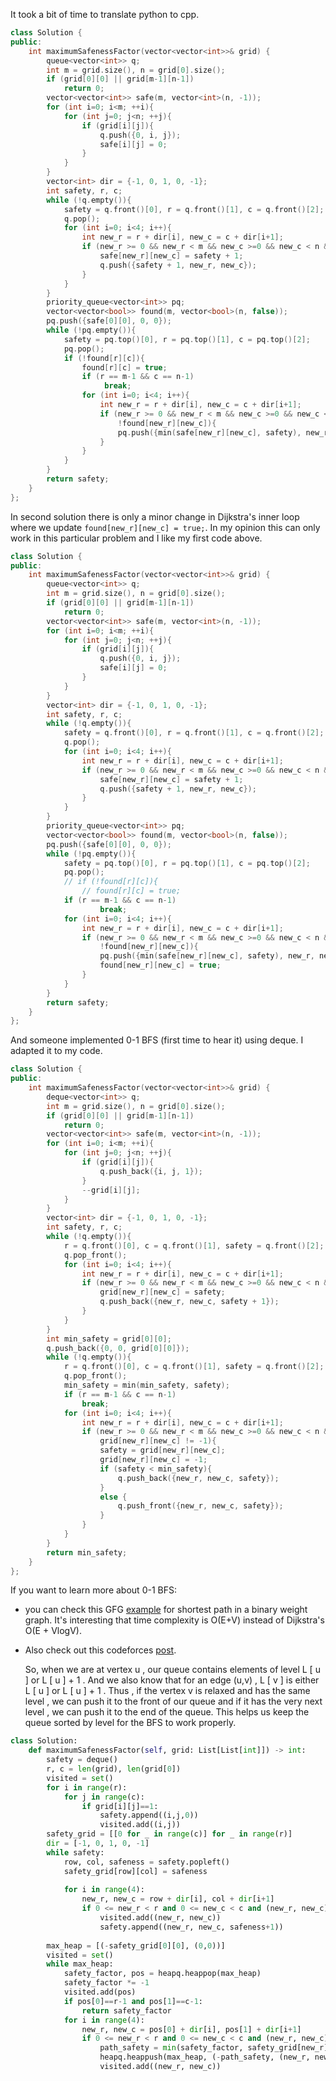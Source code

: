 It took a bit of time to translate python to cpp.
```cpp
class Solution {
public:
    int maximumSafenessFactor(vector<vector<int>>& grid) {
        queue<vector<int>> q;
        int m = grid.size(), n = grid[0].size();
        if (grid[0][0] || grid[m-1][n-1])
            return 0;
        vector<vector<int>> safe(m, vector<int>(n, -1));
        for (int i=0; i<m; ++i){
            for (int j=0; j<n; ++j){
                if (grid[i][j]){
                    q.push({0, i, j});
                    safe[i][j] = 0;
                }
            }
        }
        vector<int> dir = {-1, 0, 1, 0, -1};
        int safety, r, c;
        while (!q.empty()){
            safety = q.front()[0], r = q.front()[1], c = q.front()[2];
            q.pop();
            for (int i=0; i<4; i++){
                int new_r = r + dir[i], new_c = c + dir[i+1];
                if (new_r >= 0 && new_r < m && new_c >=0 && new_c < n && safe[new_r][new_c]==-1){
                    safe[new_r][new_c] = safety + 1;
                    q.push({safety + 1, new_r, new_c});
                }
            }
        }
        priority_queue<vector<int>> pq;
        vector<vector<bool>> found(m, vector<bool>(n, false));
        pq.push({safe[0][0], 0, 0});
        while (!pq.empty()){
            safety = pq.top()[0], r = pq.top()[1], c = pq.top()[2];
            pq.pop();
            if (!found[r][c]){
                found[r][c] = true;
                if (r == m-1 && c == n-1)
                     break;
                for (int i=0; i<4; i++){
                    int new_r = r + dir[i], new_c = c + dir[i+1];
                    if (new_r >= 0 && new_r < m && new_c >=0 && new_c < n && 
                        !found[new_r][new_c]){
                        pq.push({min(safe[new_r][new_c], safety), new_r, new_c});
                    }
                }
            }
        }
        return safety;
    }
};
```
In second solution there is only a minor change in Dijkstra's inner loop where we update ```found[new_r][new_c] = true;```. In my opinion this can only work in this particular problem and I like my first code above.
```cpp
class Solution {
public:
    int maximumSafenessFactor(vector<vector<int>>& grid) {
        queue<vector<int>> q;
        int m = grid.size(), n = grid[0].size();
        if (grid[0][0] || grid[m-1][n-1])
            return 0;
        vector<vector<int>> safe(m, vector<int>(n, -1));
        for (int i=0; i<m; ++i){
            for (int j=0; j<n; ++j){
                if (grid[i][j]){
                    q.push({0, i, j});
                    safe[i][j] = 0;
                }
            }
        }
        vector<int> dir = {-1, 0, 1, 0, -1};
        int safety, r, c;
        while (!q.empty()){
            safety = q.front()[0], r = q.front()[1], c = q.front()[2];
            q.pop();
            for (int i=0; i<4; i++){
                int new_r = r + dir[i], new_c = c + dir[i+1];
                if (new_r >= 0 && new_r < m && new_c >=0 && new_c < n && safe[new_r][new_c]==-1){
                    safe[new_r][new_c] = safety + 1;
                    q.push({safety + 1, new_r, new_c});
                }
            }
        }
        priority_queue<vector<int>> pq;
        vector<vector<bool>> found(m, vector<bool>(n, false));
        pq.push({safe[0][0], 0, 0});
        while (!pq.empty()){
            safety = pq.top()[0], r = pq.top()[1], c = pq.top()[2];
            pq.pop();
            // if (!found[r][c]){
                // found[r][c] = true;
            if (r == m-1 && c == n-1)
                    break;
            for (int i=0; i<4; i++){
                int new_r = r + dir[i], new_c = c + dir[i+1];
                if (new_r >= 0 && new_r < m && new_c >=0 && new_c < n && 
                    !found[new_r][new_c]){
                    pq.push({min(safe[new_r][new_c], safety), new_r, new_c});
                    found[new_r][new_c] = true;
                }
            }
        }
        return safety;
    }
};
```
And someone implemented 0-1 BFS (first time to hear it) using deque. I adapted it to my code.
```cpp
class Solution {
public:
    int maximumSafenessFactor(vector<vector<int>>& grid) {
        deque<vector<int>> q;
        int m = grid.size(), n = grid[0].size();
        if (grid[0][0] || grid[m-1][n-1])
            return 0;
        vector<vector<int>> safe(m, vector<int>(n, -1));
        for (int i=0; i<m; ++i){
            for (int j=0; j<n; ++j){
                if (grid[i][j]){
                    q.push_back({i, j, 1});
                }
                --grid[i][j];
            }
        }
        vector<int> dir = {-1, 0, 1, 0, -1};
        int safety, r, c;
        while (!q.empty()){
            r = q.front()[0], c = q.front()[1], safety = q.front()[2];
            q.pop_front();
            for (int i=0; i<4; i++){
                int new_r = r + dir[i], new_c = c + dir[i+1];
                if (new_r >= 0 && new_r < m && new_c >=0 && new_c < n && grid[new_r][new_c]==-1){
                    grid[new_r][new_c] = safety;
                    q.push_back({new_r, new_c, safety + 1});
                }
            }
        }
        int min_safety = grid[0][0];
        q.push_back({0, 0, grid[0][0]});
        while (!q.empty()){
            r = q.front()[0], c = q.front()[1], safety = q.front()[2];
            q.pop_front();
            min_safety = min(min_safety, safety);
            if (r == m-1 && c == n-1)
                break;
            for (int i=0; i<4; i++){
                int new_r = r + dir[i], new_c = c + dir[i+1];
                if (new_r >= 0 && new_r < m && new_c >=0 && new_c < n && 
                    grid[new_r][new_c] != -1){
                    safety = grid[new_r][new_c];
                    grid[new_r][new_c] = -1;
                    if (safety < min_safety){
                        q.push_back({new_r, new_c, safety});
                    }
                    else {
                        q.push_front({new_r, new_c, safety});
                    }
                }
            }
        }
        return min_safety;
    }
};
```
If you want to learn more about 0-1 BFS:

- you can check this GFG [example](https://www.geeksforgeeks.org/0-1-bfs-shortest-path-binary-graph/) for shortest path in a binary weight graph. It's interesting that time complexity is O(E+V) instead of Dijkstra's O(E + VlogV).

- Also check out this codeforces [post](https://codeforces.com/blog/entry/22276).

  So, when we are at vertex
            u
            ,
            our queue contains elements of level
            L
            [
            u
            ] or
            L
            [
            u
            ] + 1
            .
            And we also know that
            for an edge
            (u,v)
            ,
            L
            [
            v
            ] is either
            L
            [
            u
            ] or
            L
            [
            u
            ] + 1
            .
            Thus , if the vertex
            v
            is
            relaxed and has the same level , we can push it to the front of our queue and
            if it has the very next level , we can push it to the end of the queue. This
            helps us keep the queue sorted by level for the
            BFS
            to work properly.   
```python
class Solution:
    def maximumSafenessFactor(self, grid: List[List[int]]) -> int:
        safety = deque()
        r, c = len(grid), len(grid[0])
        visited = set()
        for i in range(r):
            for j in range(c):
                if grid[i][j]==1:
                    safety.append((i,j,0))
                    visited.add((i,j))
        safety_grid = [[0 for _ in range(c)] for _ in range(r)]
        dir = [-1, 0, 1, 0, -1]
        while safety:
            row, col, safeness = safety.popleft()
            safety_grid[row][col] = safeness
            
            for i in range(4):
                new_r, new_c = row + dir[i], col + dir[i+1]
                if 0 <= new_r < r and 0 <= new_c < c and (new_r, new_c) not in visited:
                    visited.add((new_r, new_c))
                    safety.append((new_r, new_c, safeness+1))
        
        max_heap = [(-safety_grid[0][0], (0,0))]
        visited = set()
        while max_heap:
            safety_factor, pos = heapq.heappop(max_heap)
            safety_factor *= -1
            visited.add(pos)
            if pos[0]==r-1 and pos[1]==c-1:
                return safety_factor
            for i in range(4):
                new_r, new_c = pos[0] + dir[i], pos[1] + dir[i+1]
                if 0 <= new_r < r and 0 <= new_c < c and (new_r, new_c) not in visited:
                    path_safety = min(safety_factor, safety_grid[new_r][new_c])
                    heapq.heappush(max_heap, (-path_safety, (new_r, new_c)))
                    visited.add((new_r, new_c))
```
